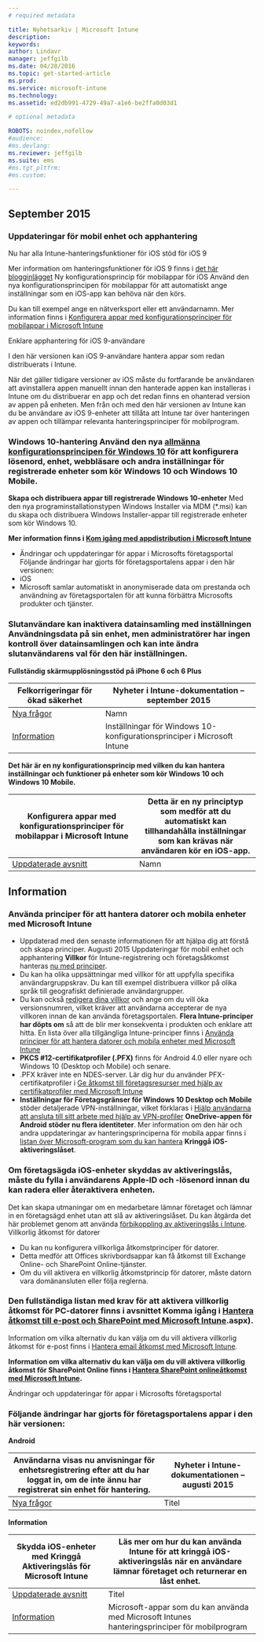 ```yaml
---
# required metadata

title: Nyhetsarkiv | Microsoft Intune
description:
keywords:
author: Lindavr
manager: jeffgilb
ms.date: 04/28/2016
ms.topic: get-started-article
ms.prod:
ms.service: microsoft-intune
ms.technology:
ms.assetid: ed2db991-4729-49a7-a1e6-be2ffa0d03d1

# optional metadata

ROBOTS: noindex,nofollow
#audience:
#ms.devlang:
ms.reviewer: jeffgilb
ms.suite: ems
#ms.tgt_pltfrm:
#ms.custom:

---
```



## September 2015
### Uppdateringar för mobil enhet och apphantering
Nu har alla Intune-hanteringsfunktioner för iOS stöd för iOS 9

Mer information om hanteringsfunktioner för iOS 9 finns i [det här blogginlägget](http://blogs.technet.com/b/microsoftintune/archive/2015/09/09/day-zero-support-for-ios-9-with-intune.aspx) Ny konfigurationsprincip för mobilappar för iOS Använd den nya konfigurationsprincipen för mobilappar för att automatiskt ange inställningar som en iOS-app kan behöva när den körs.

Du kan till exempel ange en nätverksport eller ett användarnamn. Mer information finns i [Konfigurera appar med konfigurationsprinciper för mobilappar i Microsoft Intune](https://technet.microsoft.com/library/mt481447.aspx)

 Enklare apphantering för iOS 9-användare

 I den här versionen kan iOS 9-användare hantera appar som redan distribuerats i Intune.

 När det gäller tidigare versioner av iOS måste du fortfarande be användaren att avinstallera appen manuellt innan den hanterade appen kan installeras i Intune om du distribuerar en app och det redan finns en ohanterad version av appen på enheten. Men från och med den här versionen av Intune kan du be användare av iOS 9-enheter att tillåta att Intune tar över hanteringen av appen och tillämpar relevanta hanteringsprinciper för mobilprogram.

### **Windows 10-hantering** Använd den nya [allmänna konfigurationsprincipen för Windows 10](https://technet.microsoft.com/library/mt404697.aspx) för att konfigurera lösenord, enhet, webbläsare och andra inställningar för registrerade enheter som kör Windows 10 och Windows 10 Mobile.
**Skapa och distribuera appar till registrerade Windows 10-enheter** Med den nya programinstallationstypen Windows Installer via MDM (&#42;.msi) kan du skapa och distribuera Windows Installer-appar till registrerade enheter som kör Windows 10.

**Mer information finns i [Kom igång med appdistribution i Microsoft Intune](https://technet.microsoft.com/library/dn646955.aspx)**
* Ändringar och uppdateringar för appar i Microsofts företagsportal Följande ändringar har gjorts för företagsportalens appar i den här versionen:
* iOS
* Microsoft samlar automatiskt in anonymiserade data om prestanda och användning av företagsportalen för att kunna förbättra Microsofts produkter och tjänster.

### Slutanvändare kan inaktivera datainsamling med inställningen Användningsdata på sin enhet, men administratörer har ingen kontroll över datainsamlingen och kan inte ändra slutanvändarens val för den här inställningen.
**Fullständig skärmupplösningsstöd på iPhone 6 och 6 Plus**

|Felkorrigeringar för ökad säkerhet|Nyheter i Intune-dokumentation – september 2015|
|----|--------|
|[Nya frågor](https://technet.microsoft.com/library/mt404697.aspx)|Namn
| [Information](https://technet.microsoft.com/library/mt481447.aspx)|Inställningar för Windows 10-konfigurationsprinciper i Microsoft Intune |

**Det här är en ny konfigurationsprincip med vilken du kan hantera inställningar och funktioner på enheter som kör Windows 10 och Windows 10 Mobile.**

|Konfigurera appar med konfigurationsprinciper för mobilappar i Microsoft Intune|Detta är en ny principtyp som medför att du automatiskt kan tillhandahålla inställningar  som kan krävas när användaren kör en iOS-app.|
|----|-------|
|[Uppdaterade avsnitt](https://technet.microsoft.com/library/dn743712.aspx)|Namn|

## Information
### Använda principer för att hantera datorer och mobila enheter med Microsoft Intune
* Uppdaterad med den senaste informationen för att hjälpa dig att förstå och skapa principer. Augusti 2015 Uppdateringar för mobil enhet och apphantering **Villkor** för Intune-registrering och företagsåtkomst hanteras [nu med principer](https://technet.microsoft.com/library/mt405893.aspx).
* Du kan ha olika uppsättningar med villkor för att uppfylla specifika användargruppskrav. Du kan till exempel distribuera villkor på olika språk till geografiskt definierade användargrupper.
* Du kan också [redigera dina villkor](https://technet.microsoft.com/library/mt405893.aspx#BKMK_TCVers) och ange om du vill öka versionsnumren, vilket kräver att användarna accepterar de nya villkoren innan de kan använda företagsportalen. **Flera Intune-principer har döpts om** så att de blir mer konsekventa i produkten och enklare att hitta. En lista över alla tillgängliga Intune-principer finns i [Använda principer för att hantera datorer och mobila enheter med Microsoft Intune](https://technet.microsoft.com/library/dn743712.aspx)
* **PKCS #12-certifikatprofiler (.PFX)** finns för Android 4.0 eller nyare och Windows 10 (Desktop och Mobile) och senare.
* .PFX kräver inte en NDES-server. Lär dig hur du använder PFX-certifikatprofiler i [Ge åtkomst till företagsresurser med hjälp av certifikatprofiler med Microsoft Intune](http://technet.microsoft.com/library/dn818904.aspx)
* **Inställningar för Företagsgränser för Windows 10 Desktop och Mobile** stöder detaljerade VPN-inställningar, vilket förklaras i [Hjälp användarna att ansluta till sitt arbete med hjälp av VPN-profiler](https://technet.microsoft.com/library/dn818905.aspx) **OneDrive-appen för Android stöder nu flera identiteter**. Mer information om den här och andra uppdateringar av hanteringsprinciperna för mobila appar finns i [listan över Microsoft-program som du kan hantera](https://technet.microsoft.com/library/dn708489.aspx) **Kringgå iOS-aktiveringslåset**.

### Om företagsägda iOS-enheter skyddas av aktiveringslås, måste du fylla i användarens Apple-ID och -lösenord innan du kan radera eller återaktivera enheten.
Det kan skapa utmaningar om en medarbetare lämnar företaget och lämnar in en företagsägd enhet utan att slå av aktiveringslåset. Du kan åtgärda det här problemet genom att använda [förbikoppling av aktiveringslås i Intune](https://technet.microsoft.com/library/mt414176.aspx).
Villkorlig åtkomst för datorer
* Du kan nu konfigurera villkorliga åtkomstprinciper för datorer.
* Detta medför att Offices skrivbordsappar kan få åtkomst till Exchange Online- och SharePoint Online-tjänster.
* Om du vill aktivera en villkorlig åtkomstprincip för datorer, måste datorn vara domänansluten eller följa reglerna.

### Den fullständiga listan med krav för att aktivera villkorlig åtkomst för PC-datorer finns i avsnittet **Komma igång** i [Hantera åtkomst till e-post och SharePoint med Microsoft Intune](http://technet.microsoft.com/library/dn818907).aspx).
Information om vilka alternativ du kan välja om du vill aktivera villkorlig åtkomst för e-post finns i [Hantera email åtkomst med Microsoft Intune](https://technet.microsoft.com/library/dn705841.aspx).

**Information om vilka alternativ du kan välja om du vill aktivera villkorlig åtkomst för SharePoint Online finns i [Hantera SharePoint onlineåtkomst med Microsoft Intune](https://technet.microsoft.com/library/dn705844.aspx).**

Ändringar och uppdateringar för appar i Microsofts företagsportal

### Följande ändringar har gjorts för företagsportalens appar i den här versionen:
**Android**

|Användarna visas nu anvisningar för enhetsregistrering efter att du har loggat in, om de inte ännu har registrerat sin enhet för hantering.|Nyheter i Intune-dokumentationen – augusti 2015|
|-----|-------|
|[Nya frågor](https://technet.microsoft.com/library/mt414176.aspx)|Titel|

**Information**

|Skydda iOS-enheter med Kringgå Aktiveringslås för Microsoft Intune|Läs mer om hur du kan använda Intune för att kringgå iOS-aktiveringslås när en användare lämnar företaget och returnerar en låst enhet.|
|-----|-------|
|[Uppdaterade avsnitt](https://technet.microsoft.com/library/dn708489.aspx)|Titel
|[Information](http://technet.microsoft.com/library/dn743712.aspx)|Microsoft-appar som du kan använda med Microsoft Intunes hanteringsprinciper för mobilprogram|
<!---
## July 2015
July updates for Intune are limited to behind-the-scenes enhancements that allow us to continue providing you with a high-quality service experience. New features are not included in this service update.

### Intune Onboarding benefit
Microsoft offers the Intune Onboarding benefit for eligible plans. The Onboarding benefit lets you work remotely with Microsoft specialists to get your Intune environment ready for use. For more information, see [Microsoft Intune Onboarding benefit description](https://technet.microsoft.com/library/mt228266.aspx)
### Changes and updates to Microsoft Company Portal apps
The following changes have been made to the company portal apps in this release.

**Android**

Microsoft automatically collects anonymous data about the performance and use of the company portal to improve Microsoft products and services. End users can turn off data collection by using the Usage Data setting on their device, but administrators have no control over the data collection and cannot change the end user’s selection for this setting.--->


<!--HONumber=May16_HO2-->



